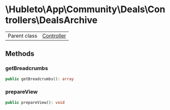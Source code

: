 
# \Hubleto\App\Community\Deals\Controllers\DealsArchive
<table class='table-default dense'>
<tr><td>Parent class</td><td><a href="../../../../Erp/Controller">Controller</a></td></tr></table>


## Methods

### getBreadcrumbs

```php
public getBreadcrumbs(): array
```


### prepareView

```php
public prepareView(): void
```

